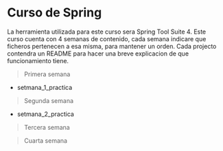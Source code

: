 # Curso de Spring

La herramienta utilizada para este curso sera Spring Tool Suite 4.
Este curso cuenta con 4 semanas de contenido, cada semana indicare que ficheros pertenecen a esa misma, para mantener un orden.
Cada projecto contendra un README para hacer una breve explicacion de que funcionamiento tiene.

> Primera semana
- setmana_1_practica

> Segunda semana
- setmana_2_practica

> Tercera semana

> Cuarta semana
